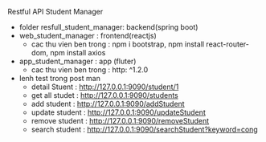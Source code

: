 Restful API Student Manager

- folder resfull_student_manager: backend(spring boot)
- web_student_manager : frontend(reactjs)
  + cac thu vien ben trong : npm i bootstrap, npm install react-router-dom, npm install axios
- app_student_manager : app (fluter)
  + cac thu vien ben trong : http: ^1.2.0
- lenh test trong post man
  + detail Stuent : http://127.0.0.1:9090/student/1
  + get all studet : http://127.0.0.1:9090/students
  + add student : http://127.0.0.1:9090/addStudent
  + update student : http://127.0.0.1:9090/updateStudent
  + remove student : http://127.0.0.1:9090/removeStudent
  + search student : http://127.0.0.1:9090/searchStudent?keyword=cong
